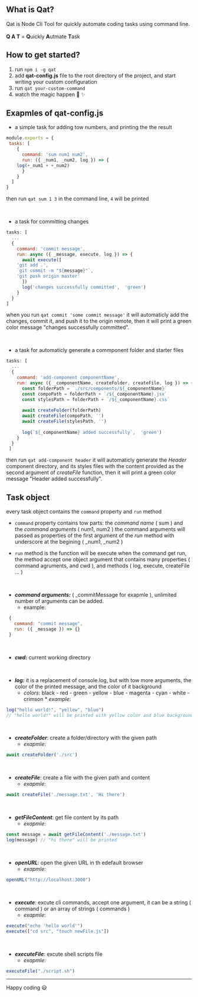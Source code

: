 ## What is Qat?
Qat is Node Cli Tool for quickly automate coding tasks using command line.
<br/>
<br />
**Q A T** = **Q**uickly **A**utmate **T**ask

## How to get started?

 1. run `npm i -g qat`
 2. add **qat-config.js** file to the root directory of the project, and start writing your custom configuration
 3. run `qat your-custom-command`
 4. watch the magic happen :clap: :sparkles:

## Exapmles of qat-config.js 

 - a simple task for adding tow numbers, and printing the the result

```javascript
module.exports = {
 tasks: [
    {
      command: 'sum num1 num2',
      run: ({ _num1, _num2, log }) => {
	log(+_num1 + +_num2)
      }
    }
  ]
}
```
then run `qat sum 1 3` in the command line, `4` will be printed


<br/>

 - a task for committing changes
```javascript
tasks: [
  ...
  {
    command: 'commit message',
    run: async ({ _message, execute, log }) => {
      await execute([
	'git add .',
	`git commit -m "${message}"`,
	'git push origin master'
      ])
      log('changes successfully committed',  'green')
    }
  }
]

```
when you run `qat commit 'some commit message'` it will automaticly add the changes, commit it, and push it to the origin remote, then it will print a green color message  "changes successfully committed".


<br/>

 - a task for automaticly generate a commponent folder and starter files
```javascript
tasks: [
  ...
  {
    command: 'add-component componentName',
    run: async ({ _componentName, createFolder, createFile, log }) => {
      const folderPath = `./src/components/${_componentName}`
      const compoPath = folderPath + `/${_componentName}.jsx`
      const stylesPath = folderPath + `/${_componentName}.css`
				
      await createFolder(folderPath)
      await createFile(compoPath, '')
      await createFile(stylesPath, '')
				
      log(`${_componentName} added successfully`,  'green')
    }
  }
 ]

```
then run `qat add-component header` 
it will automaticly generate the *Header* component directory, and its styles files with the content provided as the second argument of *createFile* function,  then it will print a green color message  "Header added successfully".
<br/>

## Task object
every task object contains the `command` property and `run` method
 * `command` property contains tow parts: the *command name* ( sum ) and the *command arguments* ( num1, num2 )
the command arguments will passed as properties of the first argument of the *run* method with underscore at the begining ( _num1, _num2 )

 * `run` method is the function will be execute when the command get run, the method accept one object argument that contains many properties ( command agruments, and cwd ), and methods ( log, execute, createFile ... )
 <br />
 
  *  ***command arguments:***  ( _commitMessage for exapmle ), unlimited number of arguments can be added.
      * example:
```javascript
 {
   command: "commit message",
   run: ({ _message }) => {}
 } 
```
 <br />
 
  * ***cwd:*** current working directory
 <br />
 
  * ***log:*** it is a replacement of console.log, but with tow more arguments, the color of the printed message, and the color of it background 
       * *colors*: black - red - green - yellow - blue - magenta - cyan - white - crimson
        * *example*: 
```javascript
log("hello world!", "yellow", "blue") 
// "hello world!" will be printed with yellow color and blue background
```
<br/>

* ***createFolder***: create a folder/directory with the given path
	* *exapmle*: 
```javascript
await createFolder('./src')
```
<br />

* ***createFile***: create a file with the given path and content
	* *exapmle*: 
```javascript 
await createFile('./message.txt', 'Hi there')
```
<br />

* ***getFileContent***: get file content by its path
	* *exapmle*: 
```javascript 
const message = await getFileContent('./message.txt')
log(message) // "hi there" will be printed
```
<br />
	
* ***openURL***: open the given URL in th edefault browser
	* *exapmle*: 
```javascript 
openURL("http://localhost:3000")
```
<br />
	
* ***execute***: excute cli commands, accept one argument, it can be a string ( command ) or an array of strings ( commands )
	* *exapmle*: 
```javascript 
execute("echo 'hello world'")
execute(["cd src", "touch newFile.js"])
```
<br />
	
* ***executeFile***: excute shell scripts file
	* *exapmle*: 
```javascript 
executeFile("./script.sh")
```

<hr />

Happy coding :smiley:




